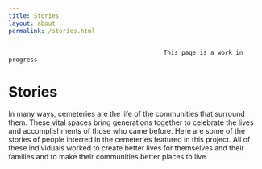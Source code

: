 ```yaml
---
title: Stories
layout: about
permalink: /stories.html
---
```


                                               This page is a work in progress
# Stories

In many ways, cemeteries are the life of the communities that surround them. These vital spaces bring generations together to celebrate the lives and accomplishments of those who came before. Here are some of the stories of people interred in the cemeteries featured in this project. All of these individuals  worked to create better lives for themselves and their families and to make their communities better places to live. 
